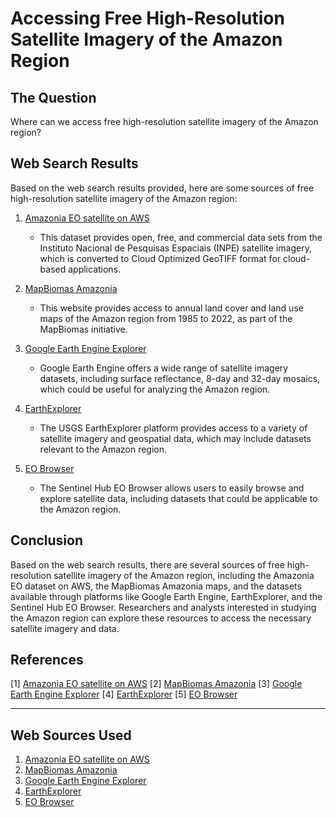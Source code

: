 # Accessing Free High-Resolution Satellite Imagery of the Amazon Region

## The Question

Where can we access free high-resolution satellite imagery of the Amazon region?

## Web Search Results

Based on the web search results provided, here are some sources of free high-resolution satellite imagery of the Amazon region:

1. [Amazonia EO satellite on AWS](https://registry.opendata.aws/amazonia/)
   - This dataset provides open, free, and commercial data sets from the Instituto Nacional de Pesquisas Espaciais (INPE) satellite imagery, which is converted to Cloud Optimized GeoTIFF format for cloud-based applications.

2. [MapBiomas Amazonia](https://amazonia.mapbiomas.org/)
   - This website provides access to annual land cover and land use maps of the Amazon region from 1985 to 2022, as part of the MapBiomas initiative.

3. [Google Earth Engine Explorer](https://explorer.earthengine.google.com/)
   - Google Earth Engine offers a wide range of satellite imagery datasets, including surface reflectance, 8-day and 32-day mosaics, which could be useful for analyzing the Amazon region.

4. [EarthExplorer](https://earthexplorer.usgs.gov/)
   - The USGS EarthExplorer platform provides access to a variety of satellite imagery and geospatial data, which may include datasets relevant to the Amazon region.

5. [EO Browser](https://www.sentinel-hub.com/explore/eobrowser/)
   - The Sentinel Hub EO Browser allows users to easily browse and explore satellite data, including datasets that could be applicable to the Amazon region.

## Conclusion

Based on the web search results, there are several sources of free high-resolution satellite imagery of the Amazon region, including the Amazonia EO dataset on AWS, the MapBiomas Amazonia maps, and the datasets available through platforms like Google Earth Engine, EarthExplorer, and the Sentinel Hub EO Browser. Researchers and analysts interested in studying the Amazon region can explore these resources to access the necessary satellite imagery and data.

## References

[1] [Amazonia EO satellite on AWS](https://registry.opendata.aws/amazonia/)
[2] [MapBiomas Amazonia](https://amazonia.mapbiomas.org/)
[3] [Google Earth Engine Explorer](https://explorer.earthengine.google.com/)
[4] [EarthExplorer](https://earthexplorer.usgs.gov/)
[5] [EO Browser](https://www.sentinel-hub.com/explore/eobrowser/)

---
## Web Sources Used

1. [Amazonia EO satellite on AWS](https://registry.opendata.aws/amazonia/)
2. [MapBiomas Amazonia](https://amazonia.mapbiomas.org/)
3. [Google Earth Engine Explorer](https://explorer.earthengine.google.com/)
4. [EarthExplorer](https://earthexplorer.usgs.gov/)
5. [EO Browser](https://www.sentinel-hub.com/explore/eobrowser/)

